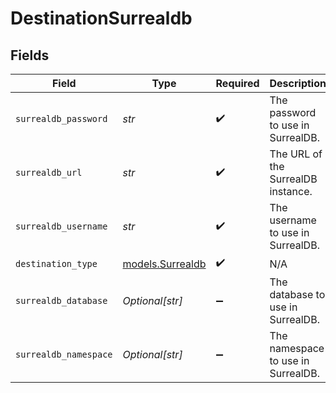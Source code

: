# DestinationSurrealdb


## Fields

| Field                                      | Type                                       | Required                                   | Description                                |
| ------------------------------------------ | ------------------------------------------ | ------------------------------------------ | ------------------------------------------ |
| `surrealdb_password`                       | *str*                                      | :heavy_check_mark:                         | The password to use in SurrealDB.          |
| `surrealdb_url`                            | *str*                                      | :heavy_check_mark:                         | The URL of the SurrealDB instance.         |
| `surrealdb_username`                       | *str*                                      | :heavy_check_mark:                         | The username to use in SurrealDB.          |
| `destination_type`                         | [models.Surrealdb](../models/surrealdb.md) | :heavy_check_mark:                         | N/A                                        |
| `surrealdb_database`                       | *Optional[str]*                            | :heavy_minus_sign:                         | The database to use in SurrealDB.          |
| `surrealdb_namespace`                      | *Optional[str]*                            | :heavy_minus_sign:                         | The namespace to use in SurrealDB.         |